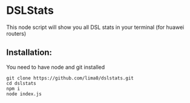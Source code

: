# DSLStats
This node script will show you all DSL stats in your terminal (for huawei routers)
## Installation:
You need to have node and git installed
``` 
git clone https://github.com/lima0/dslstats.git
cd dslstats
npm i
node index.js
``` 
